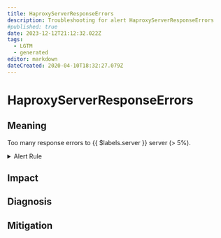 ```yaml
---
title: HaproxyServerResponseErrors
description: Troubleshooting for alert HaproxyServerResponseErrors
#published: true
date: 2023-12-12T21:12:32.022Z
tags: 
  - LGTM
  - generated
editor: markdown
dateCreated: 2020-04-10T18:32:27.079Z
---
```


# HaproxyServerResponseErrors

## Meaning
[//]: # "Short paragraph that explains what the alert means"
Too many response errors to {{ $labels.server }} server (> 5%).

<details>
  <summary>Alert Rule</summary>

{{% rule "haproxy/embedded-exporter-v2.yml" "HaproxyServerResponseErrors" %}}

{{% comment %}}

```yaml
alert: HaproxyServerResponseErrors
expr: (sum by (server) (rate(haproxy_server_response_errors_total[1m])) / sum by (server) (rate(haproxy_server_http_responses_total[1m]))) * 100 > 5
for: 1m
labels:
    severity: critical
annotations:
    summary: HAProxy server response errors (instance {{ $labels.instance }})
    description: |-
        Too many response errors to {{ $labels.server }} server (> 5%).
          VALUE = {{ $value }}
          LABELS = {{ $labels }}
    runbook: https://github.com/srerun/prometheus-alerts/blob/main/content/runbooks/embedded-exporter-v2/HaproxyServerResponseErrors.md

```

{{% /comment %}}

</details>


## Impact
[//]: # "What could / will happen if the alert is not addressed"



## Diagnosis
[//]: # "Steps to take to identify the cause of the problem"



## Mitigation
[//]: # "The steps necessary to resolve the alert"
